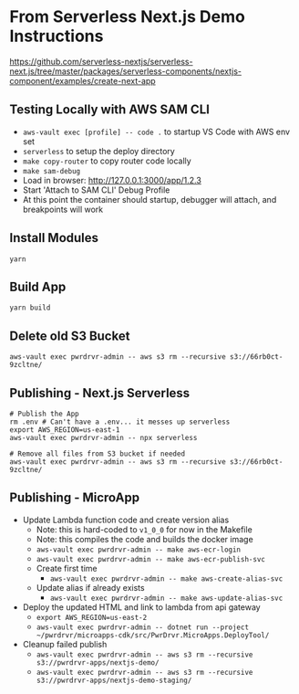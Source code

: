 # From Serverless Next.js Demo Instructions

https://github.com/serverless-nextjs/serverless-next.js/tree/master/packages/serverless-components/nextjs-component/examples/create-next-app

## Testing Locally with AWS SAM CLI

- `aws-vault exec [profile] -- code .` to startup VS Code with AWS env set
- `serverless` to setup the deploy directory
- `make copy-router` to copy router code locally
- `make sam-debug`
- Load in browser: http://127.0.0.1:3000/app/1.2.3
- Start 'Attach to SAM CLI' Debug Profile
- At this point the container should startup, debugger will attach, and breakpoints will work

## Install Modules

`yarn`

## Build App

`yarn build`

## Delete old S3 Bucket

`aws-vault exec pwrdrvr-admin -- aws s3 rm --recursive s3://66rb0ct-9zcltne/`

## Publishing - Next.js Serverless

```
# Publish the App
rm .env # Can't have a .env... it messes up serverless
export AWS_REGION=us-east-1
aws-vault exec pwrdrvr-admin -- npx serverless

# Remove all files from S3 bucket if needed
aws-vault exec pwrdrvr-admin -- aws s3 rm --recursive s3://66rb0ct-9zcltne/
```

## Publishing - MicroApp

- Update Lambda function code and create version alias
  - Note: this is hard-coded to `v1_0_0` for now in the Makefile
  - Note: this compiles the code and builds the docker image
  - `aws-vault exec pwrdrvr-admin -- make aws-ecr-login`
  - `aws-vault exec pwrdrvr-admin -- make aws-ecr-publish-svc`
  - Create first time
    - `aws-vault exec pwrdrvr-admin -- make aws-create-alias-svc`
  - Update alias if already exists
    - `aws-vault exec pwrdrvr-admin -- make aws-update-alias-svc`
- Deploy the updated HTML and link to lambda from api gateway
  - `export AWS_REGION=us-east-2`
  - `aws-vault exec pwrdrvr-admin -- dotnet run --project ~/pwrdrvr/microapps-cdk/src/PwrDrvr.MicroApps.DeployTool/`
- Cleanup failed publish
  - `aws-vault exec pwrdrvr-admin -- aws s3 rm --recursive s3://pwrdrvr-apps/nextjs-demo/`
  - `aws-vault exec pwrdrvr-admin -- aws s3 rm --recursive s3://pwrdrvr-apps/nextjs-demo-staging/`
